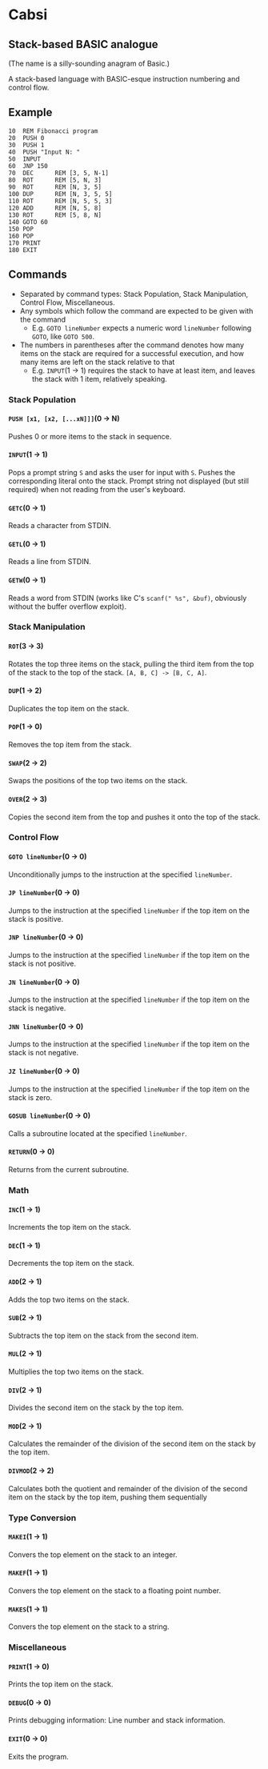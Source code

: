 # Cabsi

## Stack-based BASIC analogue

(The name is a silly-sounding anagram of Basic.)

A stack-based language with BASIC-esque instruction numbering and control flow.

## Example

```basic
10  REM Fibonacci program
20  PUSH 0
30  PUSH 1
40  PUSH "Input N: "
50  INPUT
60  JNP 150
70  DEC      REM [3, 5, N-1]
80  ROT      REM [5, N, 3]
90  ROT      REM [N, 3, 5]
100 DUP      REM [N, 3, 5, 5]
110 ROT      REM [N, 5, 5, 3]
120 ADD      REM [N, 5, 8]
130 ROT      REM [5, 8, N]
140 GOTO 60
150 POP
160 POP
170 PRINT
180 EXIT
```

## Commands

- Separated by command types: Stack Population, Stack Manipulation, Control Flow, Miscellaneous.
- Any symbols which follow the command are expected to be given with the command
   - E.g. `GOTO lineNumber` expects a numeric word `lineNumber` following `GOTO`, like `GOTO 500`.
- The numbers in parentheses after the command denotes how many items on the stack are required for a successful execution, and how many items are left on the stack relative to that
   - E.g. `INPUT`(1 &rarr; 1) requires the stack to have at least item, and leaves the stack with 1 item, relatively speaking.

### Stack Population

#### `PUSH [x1, [x2, [...xN]]]`(0 &rarr; N)
Pushes 0 or more items to the stack in sequence.

#### `INPUT`(1 &rarr; 1)
Pops a prompt string `S` and asks the user for input with `S`. Pushes the corresponding literal onto the stack. Prompt string not displayed (but still required) when not reading from the user's keyboard.

#### `GETC`(0 &rarr; 1)
Reads a character from STDIN.

#### `GETL`(0 &rarr; 1)
Reads a line from STDIN.

#### `GETW`(0 &rarr; 1)
Reads a word from STDIN (works like C's `scanf(" %s", &buf)`, obviously without the buffer overflow exploit).

### Stack Manipulation

#### `ROT`(3 &rarr; 3)
Rotates the top three items on the stack, pulling the third item from the top of the stack to the top of the stack. `[A, B, C] -> [B, C, A]`.

#### `DUP`(1 &rarr; 2)
Duplicates the top item on the stack.

#### `POP`(1 &rarr; 0)
Removes the top item from the stack.

#### `SWAP`(2 &rarr; 2)
Swaps the positions of the top two items on the stack.

#### `OVER`(2 &rarr; 3)
Copies the second item from the top and pushes it onto the top of the stack.

### Control Flow

#### `GOTO lineNumber`(0 &rarr; 0)
Unconditionally jumps to the instruction at the specified `lineNumber`.

#### `JP lineNumber`(0 &rarr; 0)
Jumps to the instruction at the specified `lineNumber` if the top item on the stack is positive.

#### `JNP lineNumber`(0 &rarr; 0)
Jumps to the instruction at the specified `lineNumber` if the top item on the stack is not positive.

#### `JN lineNumber`(0 &rarr; 0)
Jumps to the instruction at the specified `lineNumber` if the top item on the stack is negative.

#### `JNN lineNumber`(0 &rarr; 0)
Jumps to the instruction at the specified `lineNumber` if the top item on the stack is not negative.

#### `JZ lineNumber`(0 &rarr; 0)
Jumps to the instruction at the specified `lineNumber` if the top item on the stack is zero.

#### `GOSUB lineNumber`(0 &rarr; 0)
Calls a subroutine located at the specified `lineNumber`.

#### `RETURN`(0 &rarr; 0)
Returns from the current subroutine.

### Math

#### `INC`(1 &rarr; 1)
Increments the top item on the stack.

#### `DEC`(1 &rarr; 1)
Decrements the top item on the stack.

#### `ADD`(2 &rarr; 1)
Adds the top two items on the stack.

#### `SUB`(2 &rarr; 1)
Subtracts the top item on the stack from the second item.

#### `MUL`(2 &rarr; 1)
Multiplies the top two items on the stack.

#### `DIV`(2 &rarr; 1)
Divides the second item on the stack by the top item.

#### `MOD`(2 &rarr; 1)
Calculates the remainder of the division of the second item on the stack by the top item.

#### `DIVMOD`(2 &rarr; 2)
Calculates both the quotient and remainder of the division of the second item on the stack by the top item, pushing them sequentially

### Type Conversion

#### `MAKEI`(1 &rarr; 1)

Convers the top element on the stack to an integer.

#### `MAKEF`(1 &rarr; 1)

Convers the top element on the stack to a floating point number.

#### `MAKES`(1 &rarr; 1)

Convers the top element on the stack to a string.

### Miscellaneous

#### `PRINT`(1 &rarr; 0)
Prints the top item on the stack.

#### `DEBUG`(0 &rarr; 0)
Prints debugging information: Line number and stack information.

#### `EXIT`(0 &rarr; 0)
Exits the program.
